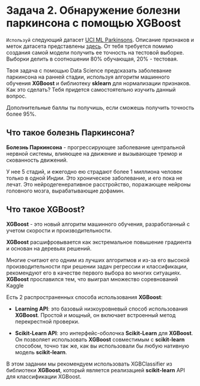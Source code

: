 # Задача 2. Обнаружение болезни паркинсона с помощью XGBoost

<code>Используй</code> следующий датасет [UCI ML Parkinsons](https://storage.yandexcloud.net/academy.ai/practica/parkinsons.data). Описание признаков и меток датасета представлены [здесь](https://storage.yandexcloud.net/academy.ai/practica/parkinsons.names). От тебя  требуется помимо создания самой модели получить ее точность на тестовой выборке. Выборки делить в соотношении 80% обучающая, 20% - тестовая.

Твоя задача с помощью Data Science предсказать заболевание паркинсона на ранней стадии, используя алгоритм машинного обучения **XGBoost** и библиотеку **sklearn** для нормализации признаков. Как это сделать? Тебя  придется самостоятельно изучить данный вопрос.

Дополнительные баллы ты получишь, если сможешь получить точность более 95%.

## Что такое болезнь Паркинсона?

**Болезнь Паркинсона** - прогрессирующее заболевание центральной нервной системы, влияющее на движение и вызывающее тремор и скованность движений.

У нее 5 стадий, и ежегодно ею страдают более 1 миллиона человек только в одной Индии. Это хроническое заболевание, и его пока не лечат. Это нейродегенеративное расстройство, поражающее нейроны головного мозга, вырабатывающие дофамин.

## Что такое XGBoost?

**XGBoost** - это новый алгоритм машинного обучения, разработанный с учетом скорости и производительности.

**XGBoost** расшифровывается как экстремальное повышение градиента и основан на деревьях решений.

Многие считают его одним из лучших алгоритмов и из-за его высокой производительности при решении задач регрессии и классификации, рекомендуют его в качестве первого выбора во многих ситуациях. **XGBoost** прославился тем, что выиграл множество соревнований Kaggle

Есть 2 распространенных способа использования **XGBoost**:

- **Learning API**: это базовый низкоуровневый способ использования **XGBoost**. Простой и мощный, он включает встроенный метод перекрестной проверки.

- **Scikit-Learn API**: это интерфейс-оболочка **Scikit-Learn** для **XGBoost**. Он позволяет использовать **XGBoost** совместимым с **scikit-learn** способом, точно так же, как вы использовали бы любую нативную модель **scikit-learn**.

В этом задании мы рекомендуем использовать XGBClassifier из библиотеки **XGBoost**, который является реализацией **scikit-learn** API для классификации XGBoost.